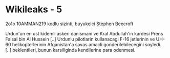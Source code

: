# Wikileaks - 5

2o1o 10AMMAN219 kodlu sizinti, buyukelci Stephen Beecroft

Urdun'un en ust kidemli askeri danismani ve Kral Abdullah'in kardesi Prens Faisal bin Al Hussein [..] Urdunlu pilotlarin kullanacagi F-16 jetlerinin ve UH-60 helikopterlerinin Afganistan'a savas amacli gonderilebilecegini soyledi. [..] beklentileri, bunun karsiliginda kendilerine para odenmesi.
